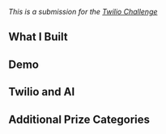 *This is a submission for the [Twilio Challenge ](https://dev.to/challenges/twilio)*

## What I Built
<!-- Share an overview about your project. -->

## Demo
<!-- Share a link to your app and include some screenshots here. -->

## Twilio and AI
<!-- Tell us how you leveraged Twilio’s capabilities with AI -->

## Additional Prize Categories

<!-- Does your submission qualify for any additional prize categories (Twilio Times Two, Impactful Innovators, Entertaining Endeavors)? Please list all that apply.  -->

<!-- Team Submissions: Please pick one member to publish the submission and credit teammates by listing their DEV usernames directly in the body of the post. -->

<!-- Don't forget to add a cover image (if you want). -->

<!-- Thanks for participating! →
